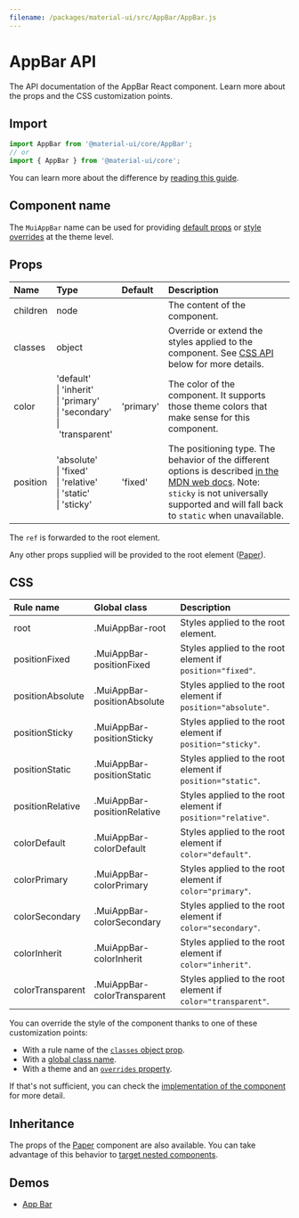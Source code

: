 ```yaml
---
filename: /packages/material-ui/src/AppBar/AppBar.js
---
```


<!--- This documentation is automatically generated, do not try to edit it. -->

# AppBar API

<p class="description">The API documentation of the AppBar React component. Learn more about the props and the CSS customization points.</p>

## Import

```js
import AppBar from '@material-ui/core/AppBar';
// or
import { AppBar } from '@material-ui/core';
```

You can learn more about the difference by [reading this guide](/guides/minimizing-bundle-size/).



## Component name

The `MuiAppBar` name can be used for providing [default props](/customization/globals/#default-props) or [style overrides](/customization/globals/#css) at the theme level.

## Props

| Name | Type | Default | Description |
|:-----|:-----|:--------|:------------|
| <span class="prop-name">children</span> | <span class="prop-type">node</span> |  | The content of the component. |
| <span class="prop-name">classes</span> | <span class="prop-type">object</span> |  | Override or extend the styles applied to the component. See [CSS API](#css) below for more details. |
| <span class="prop-name">color</span> | <span class="prop-type">'default'<br>&#124;&nbsp;'inherit'<br>&#124;&nbsp;'primary'<br>&#124;&nbsp;'secondary'<br>&#124;&nbsp;'transparent'</span> | <span class="prop-default">'primary'</span> | The color of the component. It supports those theme colors that make sense for this component. |
| <span class="prop-name">position</span> | <span class="prop-type">'absolute'<br>&#124;&nbsp;'fixed'<br>&#124;&nbsp;'relative'<br>&#124;&nbsp;'static'<br>&#124;&nbsp;'sticky'</span> | <span class="prop-default">'fixed'</span> | The positioning type. The behavior of the different options is described [in the MDN web docs](https://developer.mozilla.org/en-US/docs/Learn/CSS/CSS_layout/Positioning). Note: `sticky` is not universally supported and will fall back to `static` when unavailable. |

The `ref` is forwarded to the root element.

Any other props supplied will be provided to the root element ([Paper](/api/paper/)).

## CSS

| Rule name | Global class | Description |
|:-----|:-------------|:------------|
| <span class="prop-name">root</span> | <span class="prop-name">.MuiAppBar-root</span> | Styles applied to the root element.
| <span class="prop-name">positionFixed</span> | <span class="prop-name">.MuiAppBar-positionFixed</span> | Styles applied to the root element if `position="fixed"`.
| <span class="prop-name">positionAbsolute</span> | <span class="prop-name">.MuiAppBar-positionAbsolute</span> | Styles applied to the root element if `position="absolute"`.
| <span class="prop-name">positionSticky</span> | <span class="prop-name">.MuiAppBar-positionSticky</span> | Styles applied to the root element if `position="sticky"`.
| <span class="prop-name">positionStatic</span> | <span class="prop-name">.MuiAppBar-positionStatic</span> | Styles applied to the root element if `position="static"`.
| <span class="prop-name">positionRelative</span> | <span class="prop-name">.MuiAppBar-positionRelative</span> | Styles applied to the root element if `position="relative"`.
| <span class="prop-name">colorDefault</span> | <span class="prop-name">.MuiAppBar-colorDefault</span> | Styles applied to the root element if `color="default"`.
| <span class="prop-name">colorPrimary</span> | <span class="prop-name">.MuiAppBar-colorPrimary</span> | Styles applied to the root element if `color="primary"`.
| <span class="prop-name">colorSecondary</span> | <span class="prop-name">.MuiAppBar-colorSecondary</span> | Styles applied to the root element if `color="secondary"`.
| <span class="prop-name">colorInherit</span> | <span class="prop-name">.MuiAppBar-colorInherit</span> | Styles applied to the root element if `color="inherit"`.
| <span class="prop-name">colorTransparent</span> | <span class="prop-name">.MuiAppBar-colorTransparent</span> | Styles applied to the root element if `color="transparent"`.

You can override the style of the component thanks to one of these customization points:

- With a rule name of the [`classes` object prop](/customization/components/#overriding-styles-with-classes).
- With a [global class name](/customization/components/#overriding-styles-with-global-class-names).
- With a theme and an [`overrides` property](/customization/globals/#css).

If that's not sufficient, you can check the [implementation of the component](https://github.com/mui-org/material-ui/blob/v4.x/packages/material-ui/src/AppBar/AppBar.js) for more detail.

## Inheritance

The props of the [Paper](/api/paper/) component are also available.
You can take advantage of this behavior to [target nested components](/guides/api/#spread).

## Demos

- [App Bar](/components/app-bar/)

